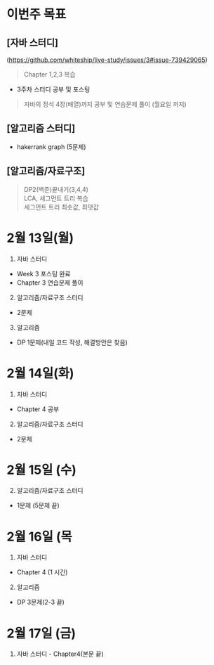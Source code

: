 # 이번주 목표  
## [자바 스터디]  
(https://github.com/whiteship/live-study/issues/3#issue-739429065)   
> Chapter 1,2,3 복습 
- 3주차 스터디 공부 및 포스팅 
> 자바의 정석 4장(배열)까지 공부 및 연습문제 풀이 (월요일 까지)

## [알고리즘 스터디]  

- hakerrank graph (5문제) 

## [알고리즘/자료구조]  

> DP2(백준)끝내기(3,4,4)  
> LCA, 세그먼트 트리 복습  
> 세그먼트 트리 최솟값, 최댓값 

# 2월 13일(월)
1. 자바 스터디 
- Week 3 포스팅 완료
- Chapter 3 연습문제 풀이  

2. 알고리즘/자료구조 스터디  
- 2문제  

3. 알고리즘  
- DP 1문제(내일 코드 작성, 해결방안은 찾음)

# 2월 14일(화)  
1. 자바 스터디 
- Chapter 4 공부  

2. 알고리즘/자료구조 스터디  
- 2문제 

# 2월 15일 (수)  

2. 알고리즘/자료구조 스터디  
- 1문제 (5문제 끝)

# 2월 16일 (목  
1. 자바 스터디 
- Chapter 4 (1 시간)

2. 알고리즘  
- DP 3문제(2-3 끝)

# 2월 17일 (금)
1. 자바 스터디  - Chapter4(본문 끝)
